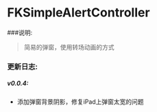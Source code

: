 # FKSimpleAlertController

###说明:
>简易的弹窗，使用转场动画的方式

### 更新日志:

##### v0.0.4:

- 添加弹窗背景阴影，修复iPad上弹窗太宽的问题
